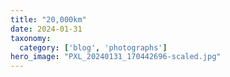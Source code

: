 ```yaml
---
title: "20,000km"
date: 2024-01-31
taxonomy:
  category: ['blog', 'photographs']
hero_image: "PXL_20240131_170442696-scaled.jpg"
---
```



